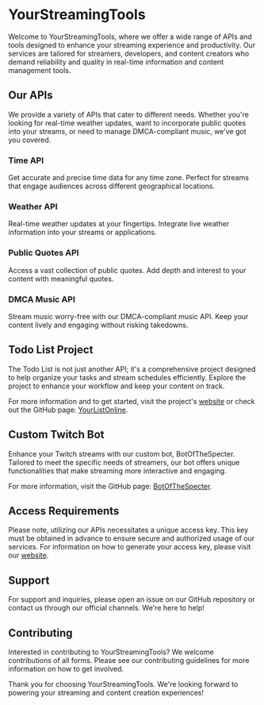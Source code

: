 # YourStreamingTools

Welcome to YourStreamingTools, where we offer a wide range of APIs and tools designed to enhance your streaming experience and productivity. Our services are tailored for streamers, developers, and content creators who demand reliability and quality in real-time information and content management tools.

## Our APIs

We provide a variety of APIs that cater to different needs. Whether you're looking for real-time weather updates, want to incorporate public quotes into your streams, or need to manage DMCA-compliant music, we've got you covered.

### Time API

Get accurate and precise time data for any time zone. Perfect for streams that engage audiences across different geographical locations.

### Weather API

Real-time weather updates at your fingertips. Integrate live weather information into your streams or applications.

### Public Quotes API

Access a vast collection of public quotes. Add depth and interest to your content with meaningful quotes.

### DMCA Music API

Stream music worry-free with our DMCA-compliant music API. Keep your content lively and engaging without risking takedowns.

## Todo List Project

The Todo List is not just another API; it's a comprehensive project designed to help organize your tasks and stream schedules efficiently. Explore the project to enhance your workflow and keep your content on track.

For more information and to get started, visit the project's [website](https://yourlist.online/) or check out the GitHub page: [YourListOnline](https://github.com/YourStreamingTools/YourListOnline).

## Custom Twitch Bot

Enhance your Twitch streams with our custom bot, BotOfTheSpecter. Tailored to meet the specific needs of streamers, our bot offers unique functionalities that make streaming more interactive and engaging.

For more information, visit the GitHub page: [BotOfTheSpecter](https://github.com/YourStreamingTools/BotOfTheSpecter).

## Access Requirements

Please note, utilizing our APIs necessitates a unique access key. This key must be obtained in advance to ensure secure and authorized usage of our services. For information on how to generate your access key, please visit our [website](https://yourstreamingtools.com/).

## Support

For support and inquiries, please open an issue on our GitHub repository or contact us through our official channels. We're here to help!

## Contributing

Interested in contributing to YourStreamingTools? We welcome contributions of all forms. Please see our contributing guidelines for more information on how to get involved.

Thank you for choosing YourStreamingTools. We're looking forward to powering your streaming and content creation experiences!

